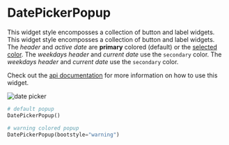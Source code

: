 # DatePickerPopup

This widget style encomposses a collection of button and label widgets. This widget style encomposses a collection of button and label widgets. The _header_ and _active date_ are **primary** colored (default) or the [selected color](index.md#colors). The _weekdays header_ and _current date_ use the `secondary` color. The _weekdays header_ and _current date_ use the `secondary` color.

Check out the [api documentation](../../api/dialogs/datepickerpopup) for more information on how to use this widget.

![date picker](../assets/widget-styles/date-picker-popup.gif)

```python
# default popup
DatePickerPopup()

# warning colored popup
DatePickerPopup(bootstyle="warning")
```